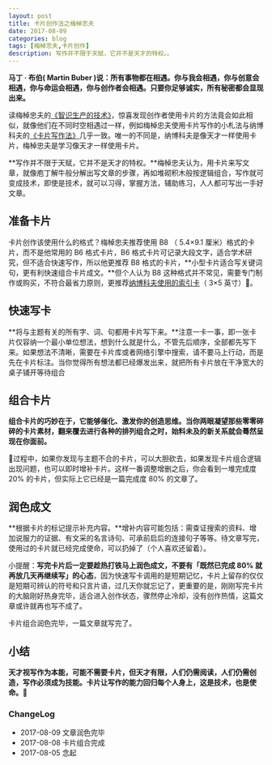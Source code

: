 ```yaml
---
layout: post
title: 卡片创作法之梅棹忠夫
date: 2017-08-09
categories: blog
tags: [梅棹忠夫,卡片创作]
description: 写作并不限于天赋，它并不是天才的特权。。
---
```



**马丁 · 布伯( Martin Buber )说：所有事物都在相遇。你与我会相遇，你与创意会相遇，你与命运会相遇，你与创作者会相遇。只要你足够诚实，所有秘密都会显现出来。**

读梅棹忠夫的[《智识生产的技术》](https://book.douban.com/subject/26786537/)，惊喜发现创作者使用卡片的方法竟会如此相似，就像他们在不同时空相遇过一样，例如梅棹忠夫使用卡片写作的小札法与纳博科夫的[《卡片写作法》](http://www.cnfeat.com/blog/2016/11/20/NabokovWriteStyle/)几乎一致。唯一的不同是，纳博科夫是像天才一样使用卡片，梅棹忠夫是学习像天才一样使用卡片。

**写作并不限于天赋，它并不是天才的特权。**梅棹忠夫认为，用卡片来写文章，就像庖丁解牛般分解出写文章的步骤，再如堆砌积木般按逻辑组合，写作就可变成技术，即使是技术，就可以习得，掌握方法，辅助练习，人人都可写出一手好文章。

## 准备卡片

卡片创作该使用什么的格式？梅棹忠夫推荐使用 B8 （ 5.4×9.1 厘米）格式的卡片，而不是他常用的 B6 格式卡片，B6 格式卡片可记录大段文字，适合学术研究，但不适合快速写作，所以他更推荐 B8 格式的卡片，**小型卡片适合写关键词句，更有利快速组合卡片成文。**但个人认为 B8 这种格式并不常见，需要专门制作或购买，不符合最省力原则，更推荐[纳博科夫使用的索引卡](http://www.cnfeat.com/blog/2016/11/20/NabokovWriteStyle/)（ 3×5 英寸）。

## 快速写卡

**将与主题有关的所有字、词、句都用卡片写下来。**注意一卡一事，即一张卡片仅容纳一个最小单位想法，想到什么就是什么，不管先后顺序，全部都先写下来。如果想法不清晰，需要在卡片库或者网络引擎中搜索，请不要马上行动，而是先在卡片标注。当你觉得所有想法都已经爆发出来，就把所有卡片放在干净宽大的桌子铺开等待组合

## 组合卡片

**组合卡片的巧妙在于，它能够催化、激发你的创造思维。当你两眼凝望那些零零碎碎的卡片素材，翻来覆去进行各种的排列组合之时，始料未及的新关系就会蓦然呈现在你面前。**

过程中，如果你发现与主题不合的卡片，可以大胆砍去，如果发现卡片组合逻辑出现问题，也可以即时增补卡片。这样一番调整增删之后，你会看到一堆完成度 20% 的卡片，但实际上它已经是一篇完成度 80% 的文章了。

## 润色成文

**根据卡片的标记提示补充内容。**增补内容可能包括：需查证搜索的资料、增加说服力的证据、有文采的名言诗句、可承前启后的连接句子等等。待文章写完，使用过的卡片就已经完成使命，可以扔掉了（个人喜欢还留着）。

小提醒：**写完卡片后一定要趁热打铁马上润色成文，不要有「既然已完成 80% 就再放几天再继续写」的心态**，因为快速写卡调用的是短期记忆，卡片上留存的仅仅是短期可辨认的符号和只言片语，过几天你就忘记了，更重要的是，刚刚写完卡片的大脑刚好热身完毕，适合进入创作状态，骤然停止冷却，没有创作热情，这篇文章或许就再也写不成了。

卡片组合润色完毕，一篇文章就写完了。

## 小结

**天才视写作为本能，可能不需要卡片，但天才有限，人们仍需阅读，人们仍需创造，写作必须成为技能。卡片让写作的能力回归每个人身上，这是技术，也是使命。**


### ChangeLog

- 2017-08-09 文章润色完毕
- 2017-08-08 卡片组合完成
- 2017-08-05 念起


